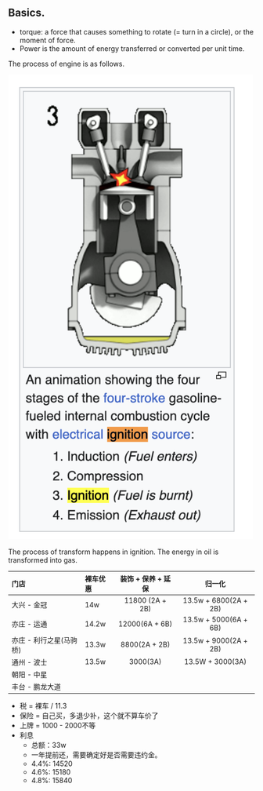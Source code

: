 ## Basics.

- torque: a force that causes something to rotate (= turn in a circle), or the moment of force.
- Power is the amount of energy transferred or converted per unit time.

The process of engine is as follows.

<img width="500"  src="img/engine.png"/>

The process of transform happens in ignition. The energy in oil is transformed into gas.


| 门店        | 裸车优惠   |  装饰 + 保养 + 延保  | 归一化 |
| :--------  | :-----  | :----:  | :----:  | 
| 大兴 - 金冠| 14w|11800 (2A + 2B)| 13.5w + 6800(2A + 2B) | 
|亦庄 - 运通 | 14.2w| 12000(6A + 6B) | 13.5w + 5000(6A + 6B) |
| 亦庄 - 利行之星(马驹桥) | 13.3w | 8800(2A + 2B) | 13.5w + 9000(2A + 2B) |
| 通州 - 波士 | 13.5w| 3000(3A) | 13.5W + 3000(3A)
|  朝阳 - 中星 |  ||
| 丰台 - 鹏龙大道 | | |

- 税 = 裸车 / 11.3
- 保险 = 自己买，多退少补，这个就不算车价了
- 上牌 = 1000 - 2000不等
- 利息
  - 总额：33w
  - 一年提前还，需要确定好是否需要违约金。
  - 4.4%: 14520
  - 4.6%: 15180
  - 4.8%: 15840
